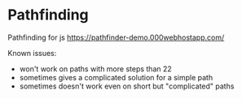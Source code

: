 # Pathfinding
Pathfinding for js
https://pathfinder-demo.000webhostapp.com/

Known issues:
- won't work on paths with more steps than 22
- sometimes gives a complicated solution for a simple path
- sometimes doesn't work even on short but "complicated" paths
